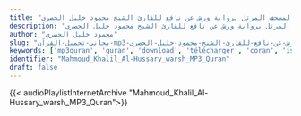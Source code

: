 ```yaml
---
title: "المصحف المرتل برواية ورش عن نافع للقارئ الشيخ محمود خليل الحصري"
description: "المصحف المرتل برواية ورش عن نافع للقارئ الشيخ محمود خليل الحصري"
author: "محمود خليل الحصري"
slug: "مجاني-تحميل-القرآن-mp3-المصحف-المرتل-برواية-ورش-عن-نافع-للقارئ-الشيخ-محمود-خليل-الحصري"
keywords: ['mp3quran', 'quran', 'download', 'télécharger', 'coran', 'islam', 'Mahmoud', 'Khalil', 'Al-Hussary', 'alhussary', 'al-houssari', 'alhoussari', 'محمود', 'خليل', 'الحصري', 'رواية', 'ورش', 'عن', 'نافع', 'قرآن', 'مصحف', 'مرتل', 'مجود', 'القرآن', 'الكريم', 'المصحف', 'المرتل', 'المجود', 'إسلام', 'تحميل']
identifier: "Mahmoud_Khalil_Al-Hussary_warsh_MP3_Quran"
draft: false
---
```


{{< audioPlaylistInternetArchive "Mahmoud_Khalil_Al-Hussary_warsh_MP3_Quran">}}
